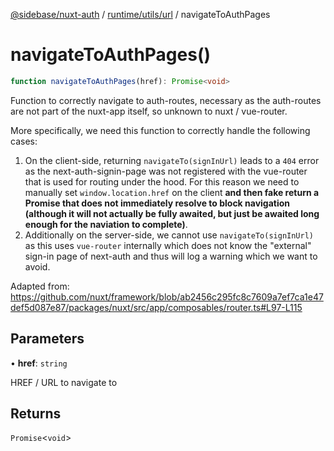 [@sidebase/nuxt-auth](../../../../index.md) / [runtime/utils/url](../index.md) / navigateToAuthPages

# navigateToAuthPages()

```ts
function navigateToAuthPages(href): Promise<void>
```

Function to correctly navigate to auth-routes, necessary as the auth-routes are not part of the nuxt-app itself, so unknown to nuxt / vue-router.

More specifically, we need this function to correctly handle the following cases:
1. On the client-side, returning `navigateTo(signInUrl)` leads to a `404` error as the next-auth-signin-page was not registered with the vue-router that is used for routing under the hood. For this reason we need to
   manually set `window.location.href` on the client **and then fake return a Promise that does not immediately resolve to block navigation (although it will not actually be fully awaited, but just be awaited long enough for the naviation to complete)**.
2. Additionally on the server-side, we cannot use `navigateTo(signInUrl)` as this uses `vue-router` internally which does not know the "external" sign-in page of next-auth and thus will log a warning which we want to avoid.

Adapted from: https://github.com/nuxt/framework/blob/ab2456c295fc8c7609a7ef7ca1e47def5d087e87/packages/nuxt/src/app/composables/router.ts#L97-L115

## Parameters

• **href**: `string`

HREF / URL to navigate to

## Returns

`Promise`\<`void`\>
